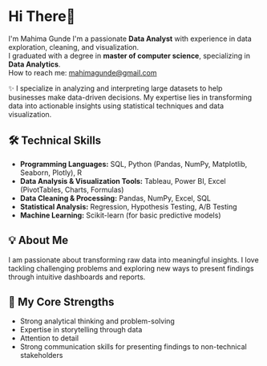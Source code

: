 # Hi There👋  

I'm Mahima Gunde
I'm a passionate **Data Analyst** with experience in data exploration, cleaning, and visualization.  
I graduated with a degree in **master of computer science**, specializing in **Data Analytics**.  
How to reach me: mahimagunde@gmail.com 

✨ I specialize in analyzing and interpreting large datasets to help businesses make data-driven decisions. My expertise lies in transforming data into actionable insights using statistical techniques and data visualization.

## 🛠️ Technical Skills  

- **Programming Languages:** SQL, Python (Pandas, NumPy, Matplotlib, Seaborn, Plotly), R  
- **Data Analysis & Visualization Tools:** Tableau, Power BI, Excel (PivotTables, Charts, Formulas)  
- **Data Cleaning & Processing:** Pandas, NumPy, Excel, SQL  
- **Statistical Analysis:** Regression, Hypothesis Testing, A/B Testing  
- **Machine Learning:** Scikit-learn (for basic predictive models)  

## 💡 About Me  

I am passionate about transforming raw data into meaningful insights. I love tackling challenging problems and exploring new ways to present findings through intuitive dashboards and reports.  

## 💪 My Core Strengths  

- Strong analytical thinking and problem-solving  
- Expertise in storytelling through data  
- Attention to detail  
- Strong communication skills for presenting findings to non-technical stakeholders
